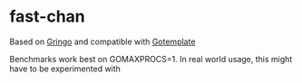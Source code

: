 # fast-chan

Based on [Gringo](https://github.com/textnode/gringo) and compatible with [Gotemplate](https://github.com/ncw/gotemplate)

Benchmarks work best on GOMAXPROCS=1. In real world usage, this might have to be experimented with
